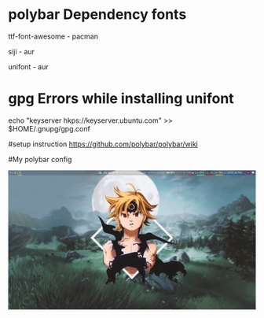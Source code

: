 # polybar Dependency fonts
<p> ttf-font-awesome	-	pacman	</p>
<p> siji		-	aur	</p>
<p> unifont		-	aur	</p>

# gpg Errors while installing unifont
echo "keyserver hkps://keyserver.ubuntu.com" >> $HOME/.gnupg/gpg.conf

#setup instruction
https://github.com/polybar/polybar/wiki

#My polybar config
<p align="center">
  <img src="1.png" alt="Polybar">
</p>

